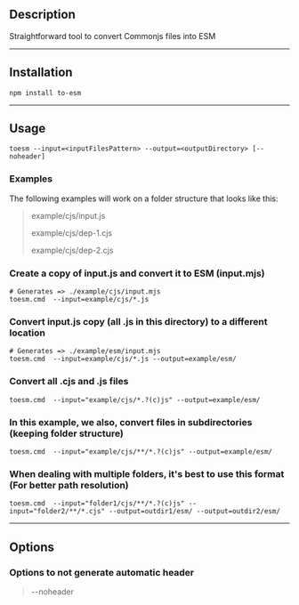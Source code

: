 ## Description

Straightforward tool to convert Commonjs files into ESM

---
## Installation

```shell
npm install to-esm
```

---
## Usage

```shell
toesm --input=<inputFilesPattern> --output=<outputDirectory> [--noheader]
```

### Examples

The following examples will work on a folder structure that looks like this:
>
> example/cjs/input.js
>
> example/cjs/dep-1.cjs
>
> example/cjs/dep-2.cjs


### Create a copy of input.js and convert it to ESM (input.mjs)
```shell
# Generates => ./example/cjs/input.mjs
toesm.cmd  --input=example/cjs/*.js
```

### Convert input.js copy (all .js in this directory) to a different location
```shell
# Generates => ./example/esm/input.mjs
toesm.cmd  --input=example/cjs/*.js --output=example/esm/
```

### Convert all .cjs and .js files
```shell
toesm.cmd  --input="example/cjs/*.?(c)js" --output=example/esm/
```

### In this example, we also, convert files in subdirectories (keeping folder structure)
```shell
toesm.cmd  --input="example/cjs/**/*.?(c)js" --output=example/esm/
```

### When dealing with multiple folders, it's best to use this format (For better path resolution)
```shell
toesm.cmd  --input="folder1/cjs/**/*.?(c)js" --input="folder2/**/*.cjs" --output=outdir1/esm/ --output=outdir2/esm/
```
---
## Options

### Options to not generate automatic header
>
> --noheader



